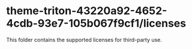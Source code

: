# theme-triton-43220a92-4652-4cdb-93e7-105b067f9cf1/licenses

This folder contains the supported licenses for third-party use.

